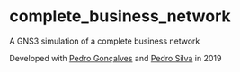 # complete_business_network
A GNS3 simulation of a complete business network

Developed with [Pedro Gonçalves](https://github.com/PedroG-8) and [Pedro Silva](https://github.com/pedromsilva99) in 2019
